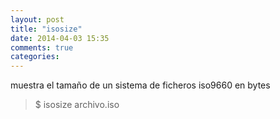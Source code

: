 ```yaml
---
layout: post
title: "isosize"
date: 2014-04-03 15:35
comments: true
categories: 
---
```

muestra el tamaño de un sistema de ficheros iso9660 en bytes

>$ isosize archivo.iso

